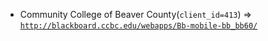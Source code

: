  - Community College of Beaver County(`client_id=413`) => [`http://blackboard.ccbc.edu/webapps/Bb-mobile-bb_bb60/`](http://blackboard.ccbc.edu/webapps/Bb-mobile-bb_bb60/)
